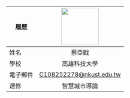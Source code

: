 |      履歷        |<img src="https://avatars.githubusercontent.com/u/22648375?v=4" width=100 height=100/>|
| ---------------- |:-----------------------------:|
| 姓名             | 蔡亞戰                  |
| 學校             | 高雄科技大學                  |
| 電子郵件         | C108252278@nkust.edu.tw          |
| 選修             | 智慧城市導論                  |
